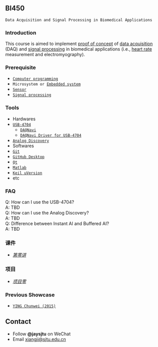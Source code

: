 ## BI450
`Data Acquisition and Signal Processing in Biomedical Applications`
### Introduction
This course is aimed to implement [proof of concept](https://en.wikipedia.org/wiki/Proof_of_concept) of [data acquisition](https://en.wikipedia.org/wiki/Data_acquisition) (DAQ) and [signal processing](https://en.wikipedia.org/wiki/Signal_processing) in biomedical applications (i.e., [heart rate](https://en.wikipedia.org/wiki/Heart_rate) measurement and electromyography).
### Prerequisite
* [`Computer programming`](https://en.wikipedia.org/wiki/Computer_programming)
* `Microsystem or `[`Embedded system`](https://en.wikipedia.org/wiki/Embedded_system)
* [`Sensor`](https://en.wikipedia.org/wiki/Sensor)
* [`Signal processing`](https://en.wikipedia.org/wiki/Signal_processing)  

### Tools
* Hardwares
 * [`USB-4704`](http://www.advantech.com.cn/products/1-2mlkno/usb-4704/mod_4d0800cc-f6fd-402a-9782-24cd0ffdaf42)
    * [`DAQNavi`](http://support.advantech.com/Support/DownloadSRDetail_New.aspx?SR_ID=1-13L33UP&Doc_Source=Download)
    * [`DAQNavi Driver for USB-4704`](http://support.advantech.com/Support/DownloadSRDetail_New.aspx?SR_ID=1-IM07EN&Doc_Source=Download)
 * [`Analog Discovery`](https://reference.digilentinc.com/reference/instrumentation/analog-discovery/start?redirect=1id=analog_discovery/analog_discovery)
* Softwares
 * [`Git`](https://guides.github.com/activities/hello-world/)
 * [`GitHub Desktop`](https://desktop.github.com/)
 * [`Qt`](http://www.qt.io/)
 * [`Matlab`](https://en.wikipedia.org/wiki/MATLAB)
 * [`Keil uVersion`](http://www.keil.com/download/product/)
 * etc

### FAQ
Q: How can I use the USB-4704?  
A: TBD  
Q: How can I use the Analog Discovery?  
A: TBD  
Q: Difference between Instant AI and Buffered AI?  
A: TBD  

### 课件
* [*第零讲*](https://github.com/SJTUCourse/BI450/blob/master/Lectures/2017%20Fall/Lecture%200/Lecture%200.ppt)

### 项目
* [*项目零*](https://github.com/SJTUCourse/BI450/blob/master/Projects/2017%20Fall/%E9%A1%B9%E7%9B%AE%E9%9B%B6.pdf)

### Previous Showcase
* [`YING Chunwei (2015)`](http://v.youku.com/v_show/id_XMTM3NDI3NjA4OA==.html?from=s1.8-1-1.2)

## Contact
* Follow **@jaysjtu** on WeChat
* Email [xiangji@sjtu.edu.cn](mailto:xiangji@sjtu.edu.cn)
